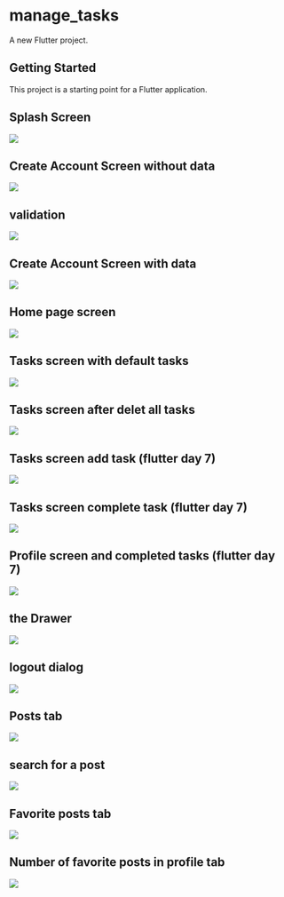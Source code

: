 # manage_tasks

A new Flutter project.

## Getting Started

This project is a starting point for a Flutter application.

## Splash Screen
![](assets/screen_shot/1.jpg)


## Create Account Screen without data
![](assets/screen_shot/2.jpg)

## validation
![](assets/screen_shot/validation.png)

## Create Account Screen with data
![](assets/screen_shot/3.jpg)

## Home page screen 
![](assets/screen_shot/4.jpg)

## Tasks screen with default tasks
![](assets/screen_shot/5.jpg)

## Tasks screen after delet all tasks
![](assets/screen_shot/6.jpg)

## Tasks screen add task (flutter day 7)
![](assets/screen_shot/7.jpg)

## Tasks screen complete task (flutter day 7)
![](assets/screen_shot/8.jpg)

## Profile screen and completed tasks (flutter day 7)
![](assets/screen_shot/9.jpg)

## the Drawer
![](assets/screen_shot/10.jpg)

## logout dialog
![](assets/screen_shot/11.jpg)

## Posts tab
![](assets/screen_shot/posts.png)

## search for a post
![](assets/screen_shot/search.png)


## Favorite posts tab
![](assets/screen_shot/eavposts.png)

## Number of favorite posts in profile tab
![](assets/screen_shot/nposts.png)


